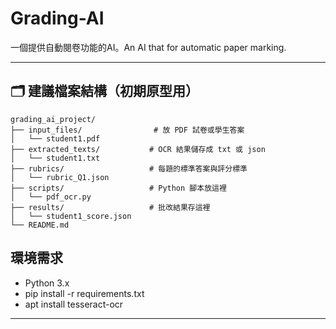 # Grading-AI
一個提供自動閱卷功能的AI。An AI that for automatic paper marking. 


---

## 🗂 建議檔案結構（初期原型用）

```
grading_ai_project/
├── input_files/                # 放 PDF 試卷或學生答案
│   └── student1.pdf
├── extracted_texts/           # OCR 結果儲存成 txt 或 json
│   └── student1.txt
├── rubrics/                   # 每題的標準答案與評分標準
│   └── rubric_Q1.json
├── scripts/                   # Python 腳本放這裡
│   └── pdf_ocr.py
├── results/                   # 批改結果存這裡
│   └── student1_score.json
└── README.md
```

## 環境需求

- Python 3.x
- pip install -r requirements.txt
- apt install tesseract-ocr

---
